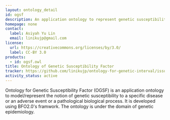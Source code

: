 ```yaml
---
layout: ontology_detail
id: ogsf
description: An application ontology to represent genetic susceptibility to a specific disease, adverse event, or a pathological process.
homepage: none
contact:
  label: Asiyah Yu Lin
  email: linikujp@gmail.com
license:
  url: https://creativecommons.org/licenses/by/3.0/
  label: CC-BY 3.0
products:
  - id: ogsf.owl
title: Ontology of Genetic Susceptibility Factor
tracker: https://github.com/linikujp/ontology-for-genetic-interval/issues
activity_status: active
---
```


Ontology for Genetic Susceptibility Factor (OGSF) is an application ontology to model/represent the notion of genetic susceptibility to a specific disease or an adverse event or a pathological biological process. It is developed using BFO2.0's framwork. The ontology is under the domain of genetic epidemiology.
